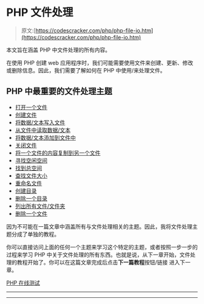 # PHP 文件处理

> 原文:[https://codescracker.com/php/php-file-io.htm](https://codescracker.com/php/php-file-io.htm)

本文旨在涵盖 PHP 中文件处理的所有内容。

在使用 PHP 创建 web 应用程序时，我们可能需要使用文件来创建、更新、修改或删除信息。因此，我们需要了解如何在 PHP 中使用/来处理文件。

## PHP 中最重要的文件处理主题

*   [打开一个文件](/php/php-open-file.htm)
*   [创建文件](/php/php-create-file.htm)
*   [将数据/文本写入文件](/php/php-write-to-file.htm)
*   [从文件中读取数据/文本](/php/php-read-file.htm)
*   [将数据/文本添加到文件中](/php/php-append-to-file.htm)
*   [关闭文件](/php/php-close-file.htm)
*   [将一个文件的内容复制到另一个文件](/php/php-copy-function.htm)
*   [寻找空闲空间](/php/php-disk-free-space-function.htm)
*   [找到总空间](/php/php-disk-total-space-function.htm)
*   [查找文件大小](/php/php-filesize-function.htm)
*   [重命名文件](/php/php-rename-function.htm)
*   [创建目录](/php/php-mkdir-function.htm)
*   [删除一个目录](/php/php-rmdir-function.htm)
*   [列出所有文件/文件夹](/php/php-glob-function.htm)
*   [删除一个文件](/php/php-delete-file.htm)

因为不可能在一篇文章中涵盖所有与文件处理相关的主题。因此，我将文件处理主题分成了单独的教程。

你可以直接访问上面的任何一个主题来学习这个特定的主题，或者按照一步一步的过程来学习 PHP 中关于文件处理的所有东西。也就是说，从下一章开始，文件处理的教程开始了。你可以在这篇文章完成后点击**下一篇教程**按钮/链接 进入下一章。

[PHP 在线测试](/exam/showtest.php?subid=8)

* * *

* * *
